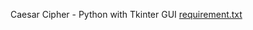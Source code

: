 Caesar Cipher - Python with Tkinter GUI
[requirement.txt](https://github.com/user-attachments/files/18849472/requirement.txt)
